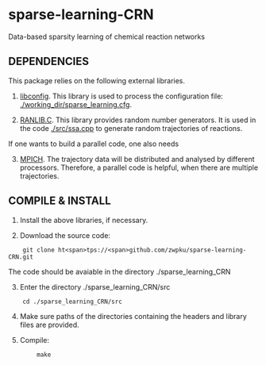 # sparse-learning-CRN
Data-based sparsity learning of chemical reaction networks 


## DEPENDENCIES

This package relies on the following external libraries.
   
   1.	[libconfig](https://github.com/hyperrealm/libconfig).
   	This library is used to process the configuration file: [./working_dir/sparse_learning.cfg](./working_dir/sparse_learning.cfg).

   2.	[RANLIB.C](http://www.netlib.org/random/ranlib.c.tar.gz).
       	This library provides random number generators. 
	It is used in the code [./src/ssa.cpp](./src/ssa.cpp) to generate random trajectories of reactions.

If one wants to build a parallel code, one also needs
   
   3.  	[MPICH](https://www.mpich.org).
	The trajectory data will be distributed and analysed by different processors. 
	Therefore, a parallel code is helpful, when there are multiple trajectories.

## COMPILE & INSTALL

1. Install the above libraries, if necessary.

2. Download the source code:

```
	git clone ht<span>tps://<span>github.com/zwpku/sparse-learning-CRN.git
```

   The code should be avaiable in the directory ./sparse_learning_CRN

3. Enter the directory ./sparse_learning_CRN/src 

```
  	cd ./sparse_learning_CRN/src
```

4. Make sure paths of the directories containing the headers and library files are provided.  

5. Compile:

```
        make 
```
